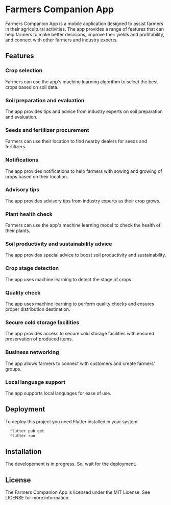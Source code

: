 # Farmers Companion App

Farmers Companion App is a mobile application designed to assist farmers in their agricultural activities. The app provides a range of features that can help farmers to make better decisions, improve their yields and profitability, and connect with other farmers and industry experts.

## Features
### Crop selection
Farmers can use the app's machine learning algorithm to select the best crops based on soil data.

### Soil preparation and evaluation
The app provides tips and advice from industry experts on soil preparation and evaluation.

### Seeds and fertilizer procurement
Farmers can use their location to find nearby dealers for seeds and fertilizers.

### Notifications
The app provides notifications to help farmers with sowing and growing of crops based on their location.

### Advisory tips
The app provides advisory tips from industry experts as their crop grows.

### Plant health check
Farmers can use the app's machine learning model to check the health of their plants.

### Soil productivity and sustainability advice
The app provides special advice to boost soil productivity and sustainability.

### Crop stage detection
The app uses machine learning to detect the stage of crops.

### Quality check
The app uses machine learning to perform quality checks and ensures proper distribution destination.

### Secure cold storage facilities
The app provides access to secure cold storage facilities with ensured preservation of produced items.

### Business networking
The app allows farmers to connect with customers and create farmers' groups.

### Local language support
The app supports local languages for ease of use.

## Deployment
To deploy this project you need Flutter installed in your system.

```bash
  flutter pub get
  flutter run
```

## Installation
The developement is in progress. So, wait for the deployment.

## License
The Farmers Companion App is licensed under the MIT License. See LICENSE for more information.
